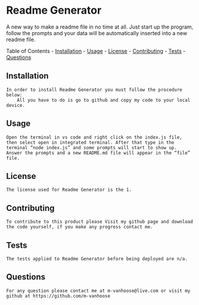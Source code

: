 # Readme Generator 

A new way to make a readme file in no time at all. Just start up the program, follow the prompts and your data will be automatically inserted into a new readme file.

Table of Contents
    - [Installation](#Installation)
    - [Usage](#Usage)
    - [License](#License)
    - [Contributing](#Contributing)
    - [Tests](#Tests)
    - [Questions](#Questions)
    
## Installation
    In order to install Readme Generator you must follow the procedure below:
        All you have to do is go to github and copy my code to your local device.
        
## Usage
    Open the terminal in vs code and right click on the index.js file, then select open in integrated terminal. After that type in the terminal “node index.js” and some prompts will start to show up. Answer the prompts and a new README.md file will appear in the “file” file.
    
## License
    The license used for Readme Generator is the 1.
    
## Contributing
    To contribute to this product please Visit my github page and download the code yourself, if you make any progress contact me.
    
## Tests
    The tests applied to Readme Generator before being deployed are n/a.
    
## Questions
    For any question please contact me at m-vanhoose@live.com or visit my github at https://github.com/m-vanhoose